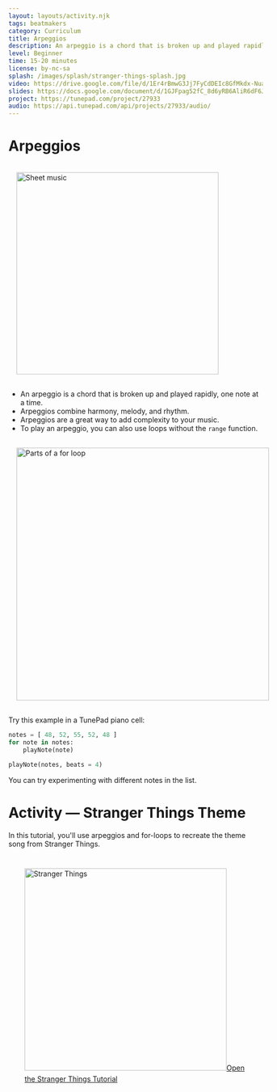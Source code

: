```yaml
---
layout: layouts/activity.njk
tags: beatmakers
category: Curriculum
title: Arpeggios
description: An arpeggio is a chord that is broken up and played rapidly one note at a time. Arpeggios combine melody, harmony, and rhythm all in one. With Python it’s easy to use a for loop to play an arpeggio.
level: Beginner
time: 15-20 minutes
license: by-nc-sa
splash: /images/splash/stranger-things-splash.jpg
video: https://drive.google.com/file/d/1Er4rBmwG3Jj7FyCdDEIc8GfMkdx-Nuav/view?usp=sharing
slides: https://docs.google.com/document/d/1GJFpag52fC_8d6yRB6AliR6dF6JXxbo4yqCQENfbcxI/edit?usp=sharing
project: https://tunepad.com/project/27933
audio: https://api.tunepad.com/api/projects/27933/audio/
---
```

# Arpeggios

<img src="/images/sheet-music.png" alt="Sheet music" width="400" style="margin: 1rem;" />

* An arpeggio is a chord that is broken up and played rapidly, one note at a time.
* Arpeggios combine harmony, melody, and rhythm.
* Arpeggios are a great way to add complexity to your music.
* To play an arpeggio, you can also use loops without the `range` function.

<img src="/images/for-loop.png" alt="Parts of a for loop" width="500" style="margin: 1rem;" />

Try this example in a TunePad piano cell:

```python
notes = [ 48, 52, 55, 52, 48 ]
for note in notes:
	playNote(note)

playNote(notes, beats = 4)
```
	
You can try experimenting with different notes in the list.

# Activity — Stranger Things Theme

In this tutorial, you'll use arpeggios and for-loops to recreate the theme song from Stranger Things.

<a href="/tutorials/stranger-things" style="margin: 2rem; display: block;" target="_blank">
<img src="/images/splash/stranger-things-splash.jpg" style="margin: 0.5rem 0" alt="Stranger Things" width="400">Open the Stranger Things Tutorial</a>

